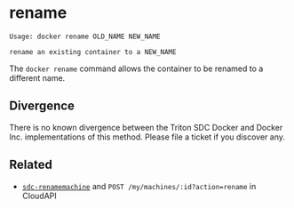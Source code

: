 # rename

    Usage: docker rename OLD_NAME NEW_NAME

    rename an existing container to a NEW_NAME

The `docker rename` command allows the container to be renamed to a different name.

## Divergence

There is no known divergence between the Triton SDC Docker and Docker Inc. implementations of this method. Please file a ticket if you discover any.

## Related

* [`sdc-renamemachine`](https://apidocs.tritondatacenter.com/cloudapi/#RenameMachine) and `POST /my/machines/:id?action=rename` in CloudAPI
